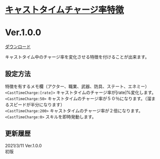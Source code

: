 # [キャストタイムチャージ率特徴](https://raw.githubusercontent.com/nuun888/MZ/master/NUUN_CastTimeCharge.js)
# Ver.1.0.0
[ダウンロード](https://raw.githubusercontent.com/nuun888/MZ/master/NUUN_CastTimeCharge.js)

キャストタイム中のチャージ率を変化させる特徴を付けることが出来ます。  

## 設定方法
特徴を有するメモ欄（アクター、職業、武器、防具、ステート、エネミー）  
`<CastTimeCharge:[rate]>` キャストタイムのチャージ率が[rate]%変化します。  
`<CastTimeCharge:50>` キャストタイムのチャージ率が５０％になります。（溜まるスピードが半分になります）  
`<CastTimeCharge:200>` キャストタイムのチャージ率が２倍になります。  
`<CastTimeCharge:0>` スキルを即時発動します。  

## 更新履歴
2021/3/11 Ver.1.0.0  
初版  
 
